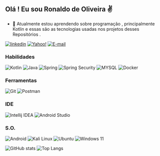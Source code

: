## Olá ! Eu sou Ronaldo de Oliveira ✌️

- 🌱 Atualmente estou aprendendo sobre programação , principalmente Kotlin e essas são as tecnologias usadas nos projetos desses Repositórios .

[![linkedin](https://img.shields.io/badge/linkedin-0A66C2?style=for-the-badge&logo=linkedin&logoColor=white)](https://www.linkedin.com/in/ronaldo-oades)
[![Yahoo!](https://img.shields.io/badge/Yahoo!-6001D2?style=for-the-badge&logo=Yahoo!&logoColor=white)](https://www.yahoo.com.br)
[![E-mail](https://img.shields.io/badge/-Email-000?style=for-the-badge&logo=microsoft-outlook&logoColor=007BFF)](mailto:arqronaldo2003@yahoo.com.br)

### Habilidades

![Kotlin](https://img.shields.io/badge/Kotlin-0095D5?&style=for-the-badge&logo=kotlin&logoColor=white)
![Java](https://img.shields.io/badge/Java-ED8B00?style=for-the-badge&logo=openjdk&logoColor=white)
![Spring](https://img.shields.io/badge/spring-%236DB33F.svg?style=for-the-badge&logo=spring&logoColor=white)
![Spring Security](https://img.shields.io/badge/Spring_Security-6DB33F?style=for-the-badge&logo=Spring-Security&logoColor=white)
![MYSQL](https://img.shields.io/badge/MySQL-00000F?style=for-the-badge&logo=mysql&logoColor=white)
![Docker](https://img.shields.io/badge/docker-%230db7ed.svg?style=for-the-badge&logo=docker&logoColor=white)

### Ferramentas

![Git](https://img.shields.io/badge/GIT-E44C30?style=for-the-badge&logo=git&logoColor=white)
![Postman](https://img.shields.io/badge/Postman-FF6C37?style=for-the-badge&logo=postman&logoColor=white)
 
### IDE
          
![Intellij IDEA](https://img.shields.io/badge/IntelliJ_IDEA-000000.svg?style=for-the-badge&logo=intellij-idea&logoColor=white)
![Android Studio](https://img.shields.io/badge/Android_Studio-3DDC84?style=for-the-badge&logo=android-studio&logoColor=white)

### S.O.

![Android](https://img.shields.io/badge/Android-3DDC84?style=for-the-badge&logo=android&logoColor=white)
![Kali Linux](https://img.shields.io/badge/Kali_Linux-557C94?style=for-the-badge&logo=kali-linux&logoColor=white)
![Ubuntu](https://img.shields.io/badge/Ubuntu-E95420?style=for-the-badge&logo=ubuntu&logoColor=white)
![Windows 11](https://img.shields.io/badge/Windows%2011-%230079d5.svg?style=for-the-badge&logo=Windows%2011&logoColor=white)

![GitHub stats](https://github-readme-stats.vercel.app/api?username=ArqRonaldo&show_icons=true&theme=radical)
![Top Langs](https://github-readme-stats-git-masterrstaa-rickstaa.vercel.app/api/top-langs/?username=ArqRonaldo&layout=compact&bg_color=000&border_color=30A3DC&title_color=E94D5F&text_color=FFF)

<!--
**ArqRonaldo/ArqRonaldo** is a ✨ _special_ ✨ repository because its `README.md` (this file) appears on your GitHub profile.
Here are some ideas to get you started:
- 🔭 I’m currently working on ...
- 🌱 I’m currently learning ...
- 👯 I’m looking to collaborate on ...
- 🤔 I’m looking for help with ...
- 💬 Ask me about ...
- 📫 How to reach me: ...
- 😄 Pronouns: ...
- ⚡ Fun fact: ...
 -https://github.com/Ileriayo/markdown-badges
-->
